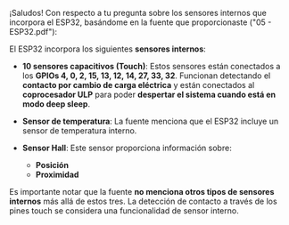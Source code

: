 ¡Saludos! Con respecto a tu pregunta sobre los sensores internos que incorpora el ESP32, basándome en la fuente que proporcionaste ("05 - ESP32.pdf"):

El ESP32 incorpora los siguientes **sensores internos**:

*   **10 sensores capacitivos (Touch)**: Estos sensores están conectados a los **GPIOs 4, 0, 2, 15, 13, 12, 14, 27, 33, 32**. Funcionan detectando el **contacto por cambio de carga eléctrica** y están conectados al **coprocesador ULP** para poder **despertar el sistema cuando está en modo deep sleep**.

*   **Sensor de temperatura**: La fuente menciona que el ESP32 incluye un sensor de temperatura interno.

*   **Sensor Hall**: Este sensor proporciona información sobre:
    *   **Posición**
    *   **Proximidad**

Es importante notar que la fuente **no menciona otros tipos de sensores internos** más allá de estos tres. La detección de contacto a través de los pines touch se considera una funcionalidad de sensor interno.
